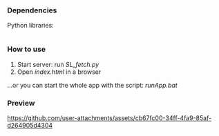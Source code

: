 ### Dependencies
Python libraries:
```requirements.txt [1]

```

### How to use
1. Start server: run *SL_fetch.py*
2. Open *index.html* in a browser

...or you can start the whole app with the script: *runApp.bat*

### Preview
https://github.com/user-attachments/assets/cb67fc00-34ff-4fa9-85af-d264905d4304

